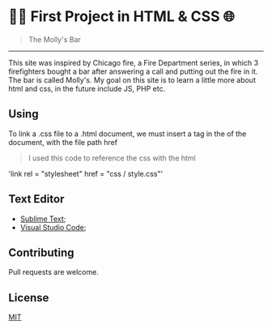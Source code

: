 #  👨‍💻 First Project in HTML & CSS 🌐 

>The Molly's Bar
---

This site was inspired by Chicago fire, a Fire Department series, in which 3 firefighters bought a bar after answering a call and putting out the fire in it. 
The bar is called Molly's.
My goal on this site is to learn a little more about html and css, in the future include JS, PHP etc.

## Using

To link a .css file to a .html document, we must insert a <link> tag in the <head> of the document, with the file path href
>I used this code to reference the css with the html

'link rel = "stylesheet" href = "css / style.css"'

## Text Editor

- [Sublime Text](https://www.sublimetext.com/);
- [Visual Studio Code](https://code.visualstudio.com/);   

## Contributing
Pull requests are welcome.

## License
[MIT](https://choosealicense.com/licenses/mit/)
